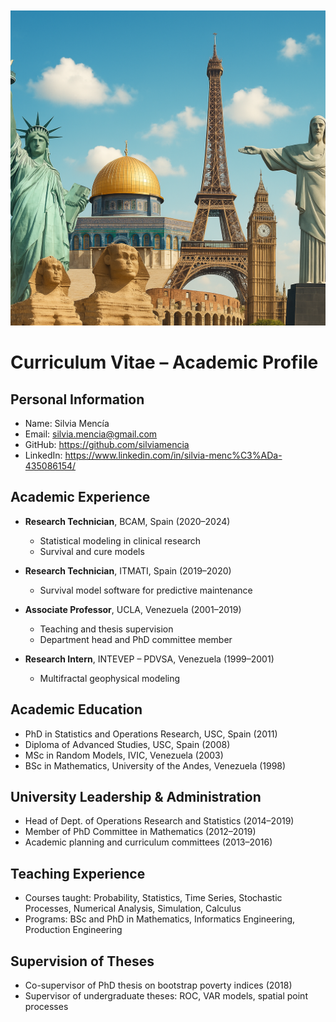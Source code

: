 <!DOCTYPE html>
<html lang="es">
<head>
  <meta charset="UTF-8">
  <title>Imagen centrada y reducida</title>
  <style>
    .contenedor {
      text-align: center; /* Centra horizontalmente la imagen */
      margin-top: 50px;
    }

    .imagen-reducida {
      width: 50%;      /* Reduce el tamaño al 50% del contenedor */
      max-width: 672px; /* Tamaño máximo si lo necesitas */
      height: 136px;    /* Mantiene la proporción */
    }
  </style>
</head>
<body>

  <div class="contenedor imagen-reducida">
    <img src="foto_github.png" alt="Monumentos del mundo" class="imagen-reducida">
  </div>

</body>
</html>

# Curriculum Vitae – Academic Profile 

## Personal Information

- Name: Silvia Mencía
- Email: silvia.mencia@gmail.com  
- GitHub: https://github.com/silviamencia 
- LinkedIn: https://www.linkedin.com/in/silvia-menc%C3%ADa-435086154/

## Academic Experience

- **Research Technician**, BCAM, Spain (2020–2024)  
  - Statistical modeling in clinical research  
  - Survival and cure models  

- **Research Technician**, ITMATI, Spain (2019–2020)  
  - Survival model software for predictive maintenance  

- **Associate Professor**, UCLA, Venezuela (2001–2019)  
  - Teaching and thesis supervision  
  - Department head and PhD committee member  

- **Research Intern**, INTEVEP – PDVSA, Venezuela (1999–2001)  
  - Multifractal geophysical modeling  

## Academic Education

- PhD in Statistics and Operations Research, USC, Spain (2011)  
- Diploma of Advanced Studies, USC, Spain (2008)  
- MSc in Random Models, IVIC, Venezuela (2003)  
- BSc in Mathematics, University of the Andes, Venezuela (1998)  

## University Leadership & Administration

- Head of Dept. of Operations Research and Statistics (2014–2019)  
- Member of PhD Committee in Mathematics (2012–2019)  
- Academic planning and curriculum committees (2013–2016)  

## Teaching Experience

- Courses taught: Probability, Statistics, Time Series, Stochastic Processes, Numerical Analysis, Simulation, Calculus  
- Programs: BSc and PhD in Mathematics, Informatics Engineering, Production Engineering  

## Supervision of Theses

- Co-supervisor of PhD thesis on bootstrap poverty indices (2018)  
- Supervisor of undergraduate theses: ROC, VAR models, spatial point processes 
